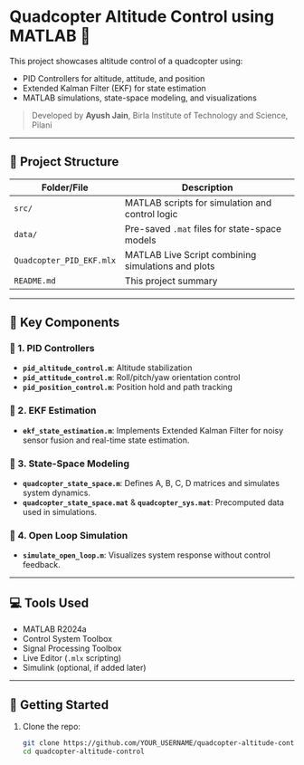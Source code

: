# Quadcopter Altitude Control using MATLAB 🚁

This project showcases altitude control of a quadcopter using:
- PID Controllers for altitude, attitude, and position
- Extended Kalman Filter (EKF) for state estimation
- MATLAB simulations, state-space modeling, and visualizations

> Developed by **Ayush Jain**, Birla Institute of Technology and Science, Pilani

---

## 📁 Project Structure

| Folder/File                     | Description |
|--------------------------------|-------------|
| `src/`                         | MATLAB scripts for simulation and control logic |
| `data/`                        | Pre-saved `.mat` files for state-space models |
| `Quadcopter_PID_EKF.mlx`       | MATLAB Live Script combining simulations and plots |
| `README.md`                    | This project summary |

---

## 🧠 Key Components

### 🔹 1. PID Controllers
- **`pid_altitude_control.m`**: Altitude stabilization
- **`pid_attitude_control.m`**: Roll/pitch/yaw orientation control
- **`pid_position_control.m`**: Position hold and path tracking

### 🔹 2. EKF Estimation
- **`ekf_state_estimation.m`**: Implements Extended Kalman Filter for noisy sensor fusion and real-time state estimation.

### 🔹 3. State-Space Modeling
- **`quadcopter_state_space.m`**: Defines A, B, C, D matrices and simulates system dynamics.
- **`quadcopter_state_space.mat`** & **`quadcopter_sys.mat`**: Precomputed data used in simulations.

### 🔹 4. Open Loop Simulation
- **`simulate_open_loop.m`**: Visualizes system response without control feedback.

---

## 💻 Tools Used

- MATLAB R2024a
- Control System Toolbox
- Signal Processing Toolbox
- Live Editor (`.mlx` scripting)
- Simulink (optional, if added later)

---

## 🧪 Getting Started

1. Clone the repo:
   ```bash
   git clone https://github.com/YOUR_USERNAME/quadcopter-altitude-control.git
   cd quadcopter-altitude-control
